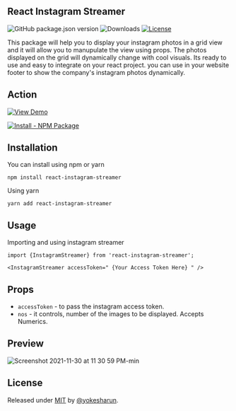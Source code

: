 ## React Instagram Streamer

![GitHub package.json version](https://img.shields.io/github/package-json/v/yokesharun/react-instagram-streamer)
![Downloads](https://img.shields.io/npm/dt/react-instagram-streamer)
[![License](https://img.shields.io/badge/License-MIT-blue)](#license)

This package will help you to display your instagram photos in a grid view and it will allow you to manupulate the view using props. The photos displayed on the grid will dynamically change with cool visuals. Its ready to use and easy to integrate on your react project. you can use in your website footer to show the company's instagram photos dynamically.

## Action

<div>

[![View Demo](https://img.shields.io/badge/View-Demo-blue?style=for-the-badge)](https://yokesharun.github.io/instagram-streamer-demo/)

[![Install - NPM Package](https://img.shields.io/badge/Install-NPM_Package-blue?style=for-the-badge)](https://www.npmjs.com/package/react-instagram-streamer)

</div>

## Installation

You can install using npm or yarn

```
npm install react-instagram-streamer
```

Using yarn
```
yarn add react-instagram-streamer
```

## Usage

Importing and using instagram streamer 
```
import {InstagramStreamer} from 'react-instagram-streamer';

<InstagramStreamer accessToken=" {Your Access Token Here} " />
```

## Props

- `accessToken` - to pass the instagram access token.
- `nos` - it controls, number of the images to be displayed. Accepts Numerics.

## Preview

![Screenshot 2021-11-30 at 11 30 59 PM-min](https://user-images.githubusercontent.com/12830078/144103223-681da47f-41c4-4463-83fd-d72d13fe36b6.png)


## License

Released under [MIT](/LICENSE) by [@yokesharun](https://github.com/yokesharun).
